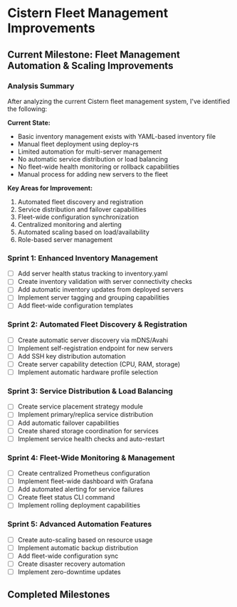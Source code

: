 # Cistern Fleet Management Improvements

## Current Milestone: Fleet Management Automation & Scaling Improvements

### Analysis Summary
After analyzing the current Cistern fleet management system, I've identified the following:

**Current State:**
- Basic inventory management exists with YAML-based inventory file
- Manual fleet deployment using deploy-rs
- Limited automation for multi-server management
- No automatic service distribution or load balancing
- No fleet-wide health monitoring or rollback capabilities
- Manual process for adding new servers to the fleet

**Key Areas for Improvement:**
1. Automated fleet discovery and registration
2. Service distribution and failover capabilities
3. Fleet-wide configuration synchronization
4. Centralized monitoring and alerting
5. Automated scaling based on load/availability
6. Role-based server management

### Sprint 1: Enhanced Inventory Management
- [ ] Add server health status tracking to inventory.yaml
- [ ] Create inventory validation with server connectivity checks
- [ ] Add automatic inventory updates from deployed servers
- [ ] Implement server tagging and grouping capabilities
- [ ] Add fleet-wide configuration templates

### Sprint 2: Automated Fleet Discovery & Registration
- [ ] Create automatic server discovery via mDNS/Avahi
- [ ] Implement self-registration endpoint for new servers
- [ ] Add SSH key distribution automation
- [ ] Create server capability detection (CPU, RAM, storage)
- [ ] Implement automatic hardware profile selection

### Sprint 3: Service Distribution & Load Balancing
- [ ] Create service placement strategy module
- [ ] Implement primary/replica service distribution
- [ ] Add automatic failover capabilities
- [ ] Create shared storage coordination for services
- [ ] Implement service health checks and auto-restart

### Sprint 4: Fleet-Wide Monitoring & Management
- [ ] Create centralized Prometheus configuration
- [ ] Implement fleet-wide dashboard with Grafana
- [ ] Add automated alerting for service failures
- [ ] Create fleet status CLI command
- [ ] Implement rolling deployment capabilities

### Sprint 5: Advanced Automation Features
- [ ] Create auto-scaling based on resource usage
- [ ] Implement automatic backup distribution
- [ ] Add fleet-wide configuration sync
- [ ] Create disaster recovery automation
- [ ] Implement zero-downtime updates

## Completed Milestones